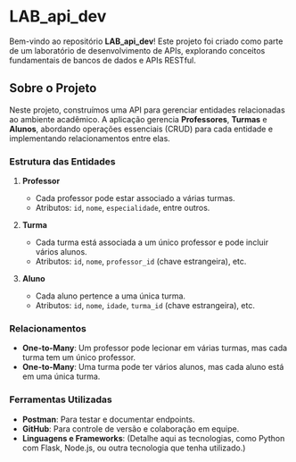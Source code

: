 # LAB_api_dev

Bem-vindo ao repositório **LAB_api_dev**! Este projeto foi criado como parte de um laboratório de desenvolvimento de APIs, explorando conceitos fundamentais de bancos de dados e APIs RESTful.

## Sobre o Projeto

Neste projeto, construímos uma API para gerenciar entidades relacionadas ao ambiente acadêmico. A aplicação gerencia **Professores**, **Turmas** e **Alunos**, abordando operações essenciais (CRUD) para cada entidade e implementando relacionamentos entre elas.

### Estrutura das Entidades

1. **Professor**
   - Cada professor pode estar associado a várias turmas.
   - Atributos: `id`, `nome`, `especialidade`, entre outros.

2. **Turma**
   - Cada turma está associada a um único professor e pode incluir vários alunos.
   - Atributos: `id`, `nome`, `professor_id` (chave estrangeira), etc.

3. **Aluno**
   - Cada aluno pertence a uma única turma.
   - Atributos: `id`, `nome`, `idade`, `turma_id` (chave estrangeira), etc.

### Relacionamentos

- **One-to-Many**: Um professor pode lecionar em várias turmas, mas cada turma tem um único professor.
- **One-to-Many**: Uma turma pode ter vários alunos, mas cada aluno está em uma única turma.

### Ferramentas Utilizadas

- **Postman**: Para testar e documentar endpoints.
- **GitHub**: Para controle de versão e colaboração em equipe.
- **Linguagens e Frameworks**: (Detalhe aqui as tecnologias, como Python com Flask, Node.js, ou outra tecnologia que tenha utilizado.)


